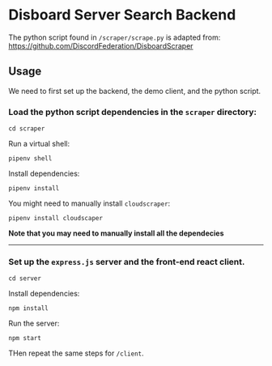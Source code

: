 # Disboard Server Search Backend

The python script found in `/scraper/scrape.py` is adapted from: https://github.com/DiscordFederation/DisboardScraper

## Usage 

We need to first set up the backend, the demo client, and the python script.


### Load the python script dependencies in the `scraper` directory:

`cd scraper`

Run a virtual shell:

`pipenv shell`

Install dependencies: 

`pipenv install` 

You might need to manually install `cloudscraper`:

`pipenv install cloudscaper`

**Note that you may need to manually install all the dependecies**

---

### Set up the `express.js` server and the front-end react client.

`cd server`

Install dependencies:

`npm install`

Run the server:

`npm start` 

THen repeat the same steps for `/client`. 



